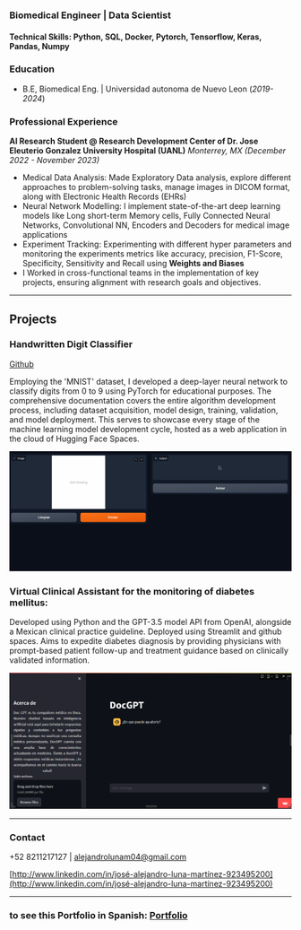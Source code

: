 ### Biomedical Engineer | Data Scientist 

#### Technical Skills: Python, SQL, Docker, Pytorch, Tensorflow, Keras, Pandas, Numpy

### Education
- B.E, Biomedical Eng. | Universidad autonoma de Nuevo Leon (_2019-2024_)

### Professional Experience
**AI Research Student @ Research Development Center of Dr. Jose Eleuterio Gonzalez University Hospital (UANL)**
*Monterrey, MX (_December 2022 - November 2023_)*

- Medical Data Analysis: Made Exploratory Data analysis, explore different approaches to problem-solving tasks, manage images in DICOM format, along with Electronic Health Records (EHRs)
- Neural Network Modelling: I implement state-of-the-art deep learning models like Long short-term Memory
cells, Fully Connected Neural Networks, Convolutional NN, Encoders and Decoders for medical image applications
- Experiment Tracking: Experimenting with different hyper parameters and monitoring the experiments metrics
like accuracy, precision, F1-Score, Specificity, Sensitivity and Recall using **Weights and Biases**
- I Worked in cross-functional teams in the implementation of key projects, ensuring alignment with research goals and objectives.

---

## Projects

### Handwritten Digit Classifier
[Github](https://github.com/AlexLuna4/Handwritten_Digit_Recognizer_UI.git)

Employing the 'MNIST' dataset, I developed a deep-layer neural network to classify digits from 0 to 9 using PyTorch for educational purposes. 
The comprehensive documentation covers the entire algorithm development process, including dataset acquisition, model design, training, validation, and model deployment. 
This serves to showcase every stage of the machine learning model development cycle, hosted as a web application in the cloud of Hugging Face Spaces.

![Handwritten Digit Classifier](/assets/img/Digit_recognition.gif)


### Virtual Clinical Assistant for the monitoring of diabetes mellitus:

Developed using Python and the GPT-3.5 model API from OpenAI, alongside a Mexican clinical practice guideline. Deployed using Streamlit and github spaces. 
Aims to expedite diabetes diagnosis by providing physicians with prompt-based patient follow-up and treatment guidance based on clinically validated information.

![Virtual clinical assitant](/assets/img/docgpt.png)


---

### Contact

 +52 8211217127 | alejandrolunam04@gmail.com

[http://www.linkedin.com/in/josé-alejandro-luna-martínez-923495200](http://www.linkedin.com/in/josé-alejandro-luna-martínez-923495200)

---

### to see this Portfolio in Spanish: [Portfolio](https://alexluna4.github.io/portafolio-esp/)

